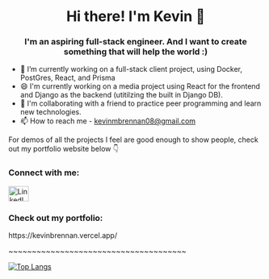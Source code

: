 <h1 align="center">Hi there! I'm Kevin 👋</h1> 

<h3 align="center">I'm an aspiring full-stack engineer. And I want to create something that will help the world :)</h3>
  
- 🌱 I’m currently working on a full-stack client project, using Docker, PostGres, React, and Prisma
- 😄 I'm currently working on a media project using React for the frontend and Django as the backend (utitilzing the built in Django DB).
- 👯 I'm collaborating with a friend to practice peer programming and learn new technologies.
- 📫 How to reach me - kevinmbrennan08@gmail.com

For demos of all the projects I feel are good enough to show people, check out my portfolio website below 👇
 
<h3 align="left">Connect with me:</h3>
<p align="left"> 
<a href="https://www.linkedin.com/in/brennan-kevin/" target="blank"><img align="center" src="https://raw.githubusercontent.com/rahuldkjain/github-profile-readme-generator/master/src/images/icons/Social/linked-in-alt.svg" alt="LinkedIn Logo" height="30" width="40" /></a>
</p>

<h3 align="left">Check out my portfolio:</h3>
https://kevinbrennan.vercel.app/
 
<p>~~~~~~~~~~~~~~~~~~~~~~~~~~~~~~~~~~~~~~</p>

[![Top Langs](https://github-readme-stats.vercel.app/api/top-langs/?username=kbrenn02&layout=donut)](https://github.com/kbrenn02/github-readme-stats)

<!--
**kbrenn02/kbrenn02** is a ✨ _special_ ✨ repository because its `README.md` (this file) appears on your GitHub profile.

Here are some ideas to get you started:

- 🔭 I’m currently working on ...
- 🌱 I’m currently learning ...
- 👯 I’m looking to collaborate on ...
- 🤔 I’m looking for help with ...
- 💬 Ask me about ...
- 📫 How to reach me: ...
- 😄 Pronouns: ...
- ⚡ Fun fact: ...
-->
